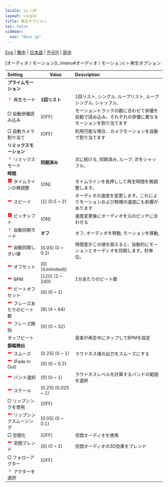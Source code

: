 ```yaml
---
locale: ja-rJP
layout: single
title: 再生オプション
toc: false
sidebar:
  nav: "docs-jp"
---
```

[Eng](/dancexr/menu/2025.4/motion/motion_loader) | [繁中](/tw/dancexr/menu/2025.4/motion/motion_loader) | [日本語](/jp/dancexr/menu/2025.4/motion/motion_loader) | [한국어](/kr/dancexr/menu/2025.4/motion/motion_loader) | [简中](/zh/dancexr/menu/2025.4/motion/motion_loader)

[オーディオ / モーション](../menu#オーディオ / モーション) > 再生オプション



| Setting | Value | Description |
| :--- | --- | :--- |
|  <b>プライムモーション</b>|| 
| <img src="/images/icon/ic_chevron.png" alt="chevron icon"/> 再生モード| **1回リスト** | 1回リスト, シングル, ループリスト, ループシングル, シャッフル,  |
|  □ 自動俳優読み込み| [OFF] | モーショントラックの数に合わせて俳優を自動で読み込み、それぞれの俳優に異なるモーションを割り当てます
|  □ 自動カメラ割り当て| [OFF] | 利用可能な場合、カメラモーションを自動で割り当てます
|  <b>リミックスモーション</b>|| 
| <img src="/images/icon/ic_chevron.png" alt="chevron icon"/> リミックスモード| **同期済み** | 次に続ける, 同期済み, ループ, 次をシャッフル,  |
|  <b>時間</b>|| 
| <img src="/images/icon/ic_check_on.png" alt="check on icon"/> タイムラインの微調整| [ON] | タイムラインを長押しして再生時間を微調整します。
| <img src="/images/icon/ic_slider.png" alt="slider icon"/> スピード| [1] (0.5 ~ 2) | オーディオの速度を変更します。これによりモーションおよび物理の速度にも影響があります
| <img src="/images/icon/ic_check_on.png" alt="check on icon"/> ピッチシフト| [ON] | 速度変更後にオーディオを元のピッチに合わせる
| <img src="/images/icon/ic_chevron.png" alt="chevron icon"/> 自動同期モード| **オフ** | オフ, オーディオを移動, モーションを移動,  |
| <img src="/images/icon/ic_slider.png" alt="slider icon"/> 自動同期しきい値| [0.05] (0 ~ 0.2) | 時間差がこの値を超えると、自動的にモーションとオーディオを同期します。秒単位。
| <img src="/images/icon/ic_slider.png" alt="slider icon"/> オフセット| [0] ((Unlimited)) | 
| <img src="/images/icon/ic_slider.png" alt="slider icon"/> BPM| [120] (1 ~ 240) | 1分あたりのビート数
| <img src="/images/icon/ic_slider.png" alt="slider icon"/> ビートオフセット| [0] (0 ~ 1) | 
| <img src="/images/icon/ic_slider.png" alt="slider icon"/> フレーズあたりのビート数| [8] (4 ~ 64) | 
| <img src="/images/icon/ic_slider.png" alt="slider icon"/> フレーズ開始| [0] (0 ~ 32) | 
|  タップビート|| 音楽が再生中にタップしてBPMを設定
|  <b>振幅検出</b>|| 
| <img src="/images/icon/ic_slider.png" alt="slider icon"/> スムーズ| [0.25] (0 ~ 1) | ラウドネス値の出力をスムーズにする
| <img src="/images/icon/ic_slider.png" alt="slider icon"/> (Fade In Out)| [0] (0 ~ 0.2) | 
| <img src="/images/icon/ic_slider.png" alt="slider icon"/> バンド選択| [0] (0 ~ 1) | ラウドネスレベルを計算するバンドの範囲を選択
| <img src="/images/icon/ic_slider.png" alt="slider icon"/> スケール| [0.25] (0.025 ~ 1) | 
|  □ リップシンクを使用| [OFF] | 
| <img src="/images/icon/ic_slider.png" alt="slider icon"/> リップシンクスムージング| [0.05] (0 ~ 0.1) | 
|  □ 空間化| [OFF] | 空間オーディオを使用
| <img src="/images/icon/ic_slider.png" alt="slider icon"/> 空間ブレンド| [0] (0 ~ 1) | 空間オーディオの3D効果をブレンド
|  □ フォローアクター| [OFF] | 
| <img src="/images/icon/ic_chevron.png" alt="chevron icon"/> アクターを選択|  |  |
